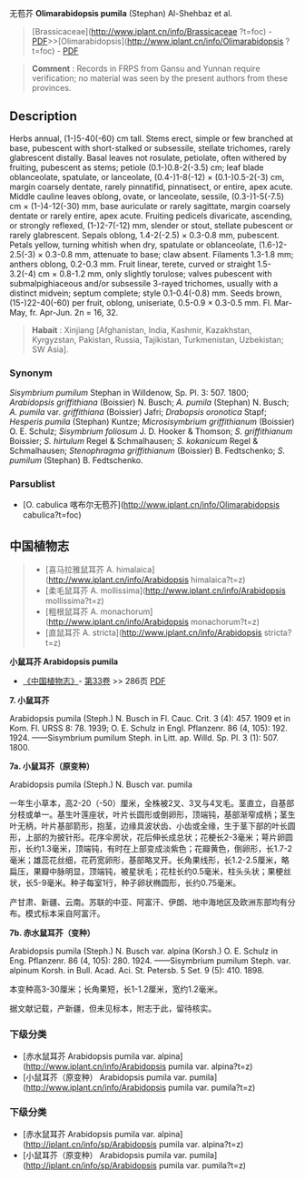 无苞芥 **Olimarabidopsis pumila** (Stephan) Al-Shehbaz et al.

> [Brassicaceae](http://www.iplant.cn/info/Brassicaceae ?t=foc) - [PDF](http://iplant.cn/foc/pdf/Brassicaceae.pdf)>>[Olimarabidopsis](http://www.iplant.cn/info/Olimarabidopsis ?t=foc) - [PDF](http://www.iplant.cn/foc/pdf/Olimarabidopsis.pdf)

> **Comment** : 
> Records in FRPS from Gansu and Yunnan require verification; no material was seen by the present authors from these provinces.

## Description

Herbs annual, (1-)5-40(-60) cm tall. Stems erect, simple or few branched at base, pubescent with short-stalked or subsessile, stellate trichomes, rarely glabrescent distally. Basal leaves not rosulate, petiolate, often withered by fruiting, pubescent as stems; petiole (0.1-)0.8-2(-3.5) cm; leaf blade oblanceolate, spatulate, or lanceolate, (0.4-)1-8(-12) × (0.1-)0.5-2(-3) cm, margin coarsely dentate, rarely pinnatifid, pinnatisect, or entire, apex acute. Middle cauline leaves oblong, ovate, or lanceolate, sessile, (0.3-)1-5(-7.5) cm × (1-)4-12(-30) mm, base auriculate or rarely sagittate, margin coarsely dentate or rarely entire, apex acute. Fruiting pedicels divaricate, ascending, or strongly reflexed, (1-)2-7(-12) mm, slender or stout, stellate pubescent or rarely glabrescent. Sepals oblong, 1.4-2(-2.5) × 0.3-0.8 mm, pubescent. Petals yellow, turning whitish when dry, spatulate or oblanceolate, (1.6-)2-2.5(-3) × 0.3-0.8 mm, attenuate to base; claw absent. Filaments 1.3-1.8 mm; anthers oblong, 0.2-0.3 mm. Fruit linear, terete, curved or straight 1.5-3.2(-4) cm × 0.8-1.2 mm, only slightly torulose; valves pubescent with submalpighiaceous and/or subsessile 3-rayed trichomes, usually with a distinct midvein; septum complete; style 0.1-0.4(-0.8) mm. Seeds brown, (15-)22-40(-60) per fruit, oblong, uniseriate, 0.5-0.9 × 0.3-0.5 mm. Fl. Mar-May, fr. Apr-Jun. 2n = 16, 32.

> **Habait** : 
> Xinjiang [Afghanistan, India, Kashmir, Kazakhstan, Kyrgyzstan, Pakistan, Russia, Tajikistan, Turkmenistan, Uzbekistan; SW Asia].

### Synonym
*Sisymbrium pumilum* Stephan in Willdenow, Sp. Pl. 3: 507. 1800; *Arabidopsis griffithiana* (Boissier) N. Busch; *A. pumila* (Stephan) N. Busch; *A. pumila* var. *griffithiana* (Boissier) Jafri; *Drabopsis oronotica* Stapf; *Hesperis pumila* (Stephan) Kuntze; *Microsisymbrium griffithianum* (Boissier) O. E. Schulz; *Sisymbrium foliosum* J. D. Hooker & Thomson; *S. griffithianum* Boissier; *S. hirtulum* Regel & Schmalhausen; *S. kokanicum* Regel & Schmalhausen; *Stenophragma griffithianum* (Boissier) B. Fedtschenko; *S. pumilum* (Stephan) B. Fedtschenko.

### Parsublist

* [O.  cabulica  喀布尔无苞芥](http://www.iplant.cn/info/Olimarabidopsis cabulica?t=foc)

## 中国植物志

> * [喜马拉雅鼠耳芥  A.  himalaica](http://www.iplant.cn/info/Arabidopsis himalaica?t=z)
> * [柔毛鼠耳芥  A.  mollissima](http://www.iplant.cn/info/Arabidopsis mollissima?t=z)
> * [粗根鼠耳芥  A.  monachorum](http://www.iplant.cn/info/Arabidopsis monachorum?t=z)
> * [直鼠耳芥  A.  stricta](http://www.iplant.cn/info/Arabidopsis stricta?t=z)

**小鼠耳芥 Arabidopsis pumila**

* [《中国植物志》](http://www.iplant.cn/frps)- [第33卷](http://www.iplant.cn/frps/vol/33) >> 286页 [PDF](http://www.iplant.cn/frps/pdf/33/286.PDF)

**7. 小鼠耳芥**

Arabidopsis pumila (Steph.) N. Busch in Fl. Cauc. Crit. 3 (4): 457. 1909 et in Kom. Fl. URSS 8: 78. 1939; O. E. Schulz in Engl. Pflanzenr. 86 (4, 105): 192. 1924. ——Sisymbrium pumilum Steph. in Litt. ap. Willd. Sp. Pl. 3 (1): 507. 1800.

**7a. 小鼠耳芥（原变种）**

Arabidopsis pumila (Steph.) N. Busch var. pumila

一年生小草本，高2-20（-50）厘米，全株被2叉、3叉与4叉毛。茎直立，自基部分枝或单一。基生叶莲座状，叶片长圆形或倒卵形，顶端钝，基部渐窄成柄；茎生叶无柄，叶片基部箭形，抱茎，边缘具波状齿、小齿或全缘，生于茎下部的叶长圆形，上部的为披针形。花序伞房状，花后伸长成总状；花梗长2-3毫米；萼片卵圆形，长约1.3毫米，顶端钝，有时在上部变成淡紫色；花瓣黄色，倒卵形，长1.7-2毫米；雄蕊花丝细，花药宽卵形，基部略叉开。长角果线形，长1.2-2.5厘米，略扁压，果瓣中脉明显，顶端钝，被星状毛；花柱长约0.5毫米，柱头头状；果梗丝状，长5-9毫米。种子每室1行，种子卵状椭圆形，长约0.75毫米。

产甘肃、新疆、云南。苏联的中亚、阿富汗、伊朗、地中海地区及欧洲东部均有分布。模式标本采自阿富汗。

**7b. 赤水鼠耳芥（变种）**

Arabidopsis pumila (Steph.) N. Busch var. alpina (Korsh.) O. E. Schulz in Eng. Pflanzenr. 86 (4, 105): 280. 1924. ——Sisymbrium pumilum Steph. var. alpinum Korsh. in Bull. Acad. Aci. St. Petersb. 5 Set. 9 (5): 410. 1898.

本变种高3-30厘米；长角果短，长1-1.2厘米，宽约1.2毫米。

据文献记载，产新疆，但未见标本，附志于此，留待核实。

### 下级分类
* [赤水鼠耳芥  Arabidopsis pumila var. alpina](http://www.iplant.cn/info/Arabidopsis pumila var. alpina?t=z)
* [小鼠耳芥（原变种）  Arabidopsis pumila var. pumila](http://www.iplant.cn/info/Arabidopsis pumila var. pumila?t=z)

### 下级分类
* [赤水鼠耳芥  Arabidopsis pumila var. alpina](http://iplant.cn/info/sp/Arabidopsis pumila var. alpina?t=z)
* [小鼠耳芥（原变种）  Arabidopsis pumila var. pumila](http://iplant.cn/info/sp/Arabidopsis pumila var. pumila?t=z)
